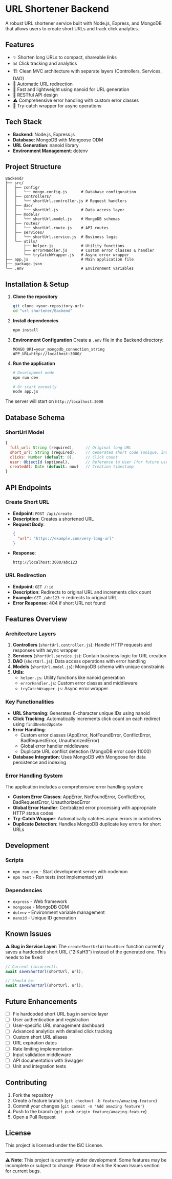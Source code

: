 # URL Shortener Backend


A robust URL shortener service built with Node.js, Express, and MongoDB that allows users to create short URLs and track click analytics.

## Features

- ✨ Shorten long URLs to compact, shareable links
- 📊 Click tracking and analytics
- 🏗️ Clean MVC architecture with separate layers (Controllers, Services, DAO)
- 🔗 Automatic URL redirection
- 🚀 Fast and lightweight using nanoid for URL generation
- 📱 RESTful API design
- ⚠️ Comprehensive error handling with custom error classes
- 🔄 Try-catch wrapper for async operations

## Tech Stack

- **Backend**: Node.js, Express.js
- **Database**: MongoDB with Mongoose ODM
- **URL Generation**: nanoid library
- **Environment Management**: dotenv

## Project Structure

```
Backend/
├── src/
│   ├── config/
│   │   └── mongo.config.js      # Database configuration
│   ├── controllers/
│   │   └── shortUrl.controller.js # Request handlers
│   ├── dao/
│   │   └── shortUrl.js          # Data access layer
│   ├── models/
│   │   └── shortUrl.model.js    # MongoDB schemas
│   ├── routes/
│   │   └── shortUrl.route.js    # API routes
│   ├── services/
│   │   └── shortUrl.service.js  # Business logic
│   └── utils/
│       ├── helper.js            # Utility functions
│       ├── errorHandler.js      # Custom error classes & handler
│       └── tryCatchWrapper.js   # Async error wrapper
├── app.js                       # Main application file
├── package.json
└── .env                         # Environment variables
```

## Installation & Setup

1. **Clone the repository**
   ```bash
   git clone <your-repository-url>
   cd "url shortener/Backend"
   ```

2. **Install dependencies**
   ```bash
   npm install
   ```

3. **Environment Configuration**
   Create a `.env` file in the Backend directory:
   ```env
   MONGO_URI=your_mongodb_connection_string
   APP_URL=http://localhost:3000/
   ```

4. **Run the application**
   ```bash
   # Development mode
   npm run dev
   
   # Or start normally
   node app.js
   ```

The server will start on `http://localhost:3000`

## Database Schema

### ShortUrl Model
```javascript
{
  full_url: String (required),     // Original long URL
  short_url: String (required),    // Generated short code (unique, indexed)
  clicks: Number (default: 0),     // Click count
  user: ObjectId (optional),       // Reference to User (for future use)
  createdAt: Date (default: now)   // Creation timestamp
}
```

## API Endpoints

### Create Short URL
- **Endpoint**: `POST /api/create`
- **Description**: Creates a shortened URL
- **Request Body**:
  ```json
  {
    "url": "https://example.com/very-long-url"
  }
  ```
- **Response**: 
  ```
  http://localhost:3000/abc123
  ```

### URL Redirection
- **Endpoint**: `GET /:id`
- **Description**: Redirects to original URL and increments click count
- **Example**: `GET /abc123` → redirects to original URL
- **Error Response**: 404 if short URL not found

## Features Overview

### Architecture Layers

1. **Controllers** (`shortUrl.controller.js`): Handle HTTP requests and responses with async wrapper
2. **Services** (`shortUrl.service.js`): Contain business logic for URL creation
3. **DAO** (`shortUrl.js`): Data access operations with error handling
4. **Models** (`shortUrl.model.js`): MongoDB schema with unique constraints
5. **Utils**: 
   - `helper.js`: Utility functions like nanoid generation
   - `errorHandler.js`: Custom error classes and middleware
   - `tryCatchWrapper.js`: Async error wrapper

### Key Functionalities

- **URL Shortening**: Generates 6-character unique IDs using nanoid
- **Click Tracking**: Automatically increments click count on each redirect using `findOneAndUpdate`
- **Error Handling**: 
  - Custom error classes (AppError, NotFoundError, ConflictError, BadRequestError, UnauthorizedError)
  - Global error handler middleware
  - Duplicate URL conflict detection (MongoDB error code 11000)
- **Database Integration**: Uses MongoDB with Mongoose for data persistence and indexing

### Error Handling System

The application includes a comprehensive error handling system:

- **Custom Error Classes**: AppError, NotFoundError, ConflictError, BadRequestError, UnauthorizedError
- **Global Error Handler**: Centralized error processing with appropriate HTTP status codes
- **Try-Catch Wrapper**: Automatically catches async errors in controllers
- **Duplicate Detection**: Handles MongoDB duplicate key errors for short URLs

## Development

### Scripts
- `npm run dev` - Start development server with nodemon
- `npm test` - Run tests (not implemented yet)

### Dependencies
- `express` - Web framework
- `mongoose` - MongoDB ODM
- `dotenv` - Environment variable management
- `nanoid` - Unique ID generation

## Known Issues

⚠️ **Bug in Service Layer**: The `createShortUrlWithoutUser` function currently saves a hardcoded short URL ("2IKaH3") instead of the generated one. This needs to be fixed:

```javascript
// Current (incorrect):
await saveShortUrl(shortUrl, url);

// Should be:
await saveShortUrl(shortUrl, url);
```

## Future Enhancements

- [ ] Fix hardcoded short URL bug in service layer
- [ ] User authentication and registration
- [ ] User-specific URL management dashboard
- [ ] Advanced analytics with detailed click tracking
- [ ] Custom short URL aliases
- [ ] URL expiration dates
- [ ] Rate limiting implementation
- [ ] Input validation middleware
- [ ] API documentation with Swagger
- [ ] Unit and integration tests

## Contributing

1. Fork the repository
2. Create a feature branch (`git checkout -b feature/amazing-feature`)
3. Commit your changes (`git commit -m 'Add amazing feature'`)
4. Push to the branch (`git push origin feature/amazing-feature`)
5. Open a Pull Request

## License

This project is licensed under the ISC License.

---

⚠️ **Note**: This project is currently under development. Some features may be incomplete or subject to change. Please check the Known Issues section for current bugs.
